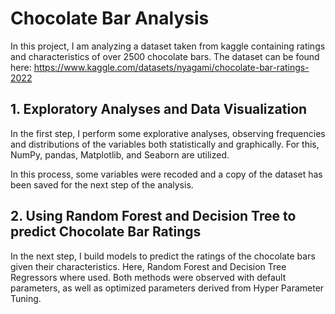 # Chocolate Bar Analysis
In this project, I am analyzing a dataset taken from kaggle containing ratings and characteristics of over 2500 chocolate bars. The dataset can be found here:
https://www.kaggle.com/datasets/nyagami/chocolate-bar-ratings-2022

## 1. Exploratory Analyses and Data Visualization
In the first step, I perform some explorative analyses, observing frequencies and distributions of the variables both statistically and graphically. For this, NumPy, pandas, Matplotlib, and Seaborn are utilized.

In this process, some variables were recoded and a copy of the dataset has been saved for the next step of the analysis.

## 2. Using Random Forest and Decision Tree to predict Chocolate Bar Ratings
In the next step, I build models to predict the ratings of the chocolate bars given their characteristics. Here, Random Forest and Decision Tree Regressors where used. Both methods were observed with default parameters, as well as optimized parameters derived from Hyper Parameter Tuning.
